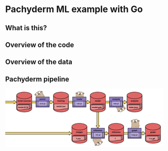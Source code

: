 # Pachyderm ML example with Go

## What is this?

## Overview of the code

## Overview of the data

## Pachyderm pipeline

![](doc/img/pachyderm-pipeline.png)

